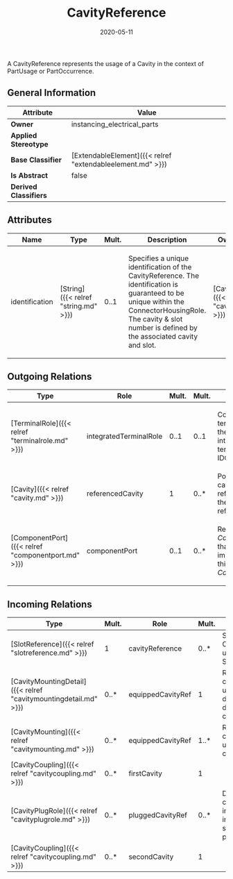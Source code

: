 ﻿---
title: CavityReference
toc: false
type: specs
date: "2020-05-11"
draft: false
specification: VEC
version: 1.2.0
documentType: "Recommendation"
elementType: Class
classes:
  - CavityReference
menu_name: vec-1.2.0
---
<p> A CavityReference represents the usage of a Cavity in the context of PartUsage or PartOccurrence.      </p>

## General Information

| Attribute               | Value |
|-------------------------|-------|
| **Owner**               | instancing_electrical_parts |
| **Applied Stereotype**  |   |
| **Base Classifier**     | [ExtendableElement]({{< relref "extendableelement.md" >}})<br/>  |
| **Is Abstract**         | false |
| **Derived Classifiers** |   |

## Attributes
|  Name  |  Type  |  Mult.  |  Description  |  Owning Classifier  |
|--------|--------|---------|---------------|--------------|
|identification | [String]({{< relref "string.md" >}}) | 0..1 | <p> Specifies a unique identification of the CavityReference. The identification is guaranteed to be unique within the ConnectorHousingRole. The cavity &amp; slot number is defined by the associated cavity and slot.      </p> | [CavityReference]({{< relref "cavityreference.md" >}}) |

## Outgoing Relations
|    Type  |   Role   |   Mult.   |   Mult.   |   Description   |
|----------|----------|-----------|-----------|-----------------|
| [TerminalRole]({{< relref "terminalrole.md" >}}) | integratedTerminalRole | 0..1 | 0..1 | <p> Contains the terminal role if the cavity has an integrated terminal (e.g. an IDC).      </p> |
| [Cavity]({{< relref "cavity.md" >}}) | referencedCavity | 1 | 0..* | Points to the cavity referenced by the cavity reference. |
| [ComponentPort]({{< relref "componentport.md" >}}) | componentPort | 0..1 | 0..* | <p> References the <i>ComponentPort</i> that is implemented by this <i>CavityReference</i>.      </p> |
##  Incoming Relations
|    Type  |   Mult.  |   Role    |   Mult.   |   Description  |
|----------|----------|-----------|-----------|----------------|
| [SlotReference]({{< relref "slotreference.md" >}}) | 1 | cavityReference | 0..* | Specifies the CavityReferences used in the SlotReference. |
| [CavityMountingDetail]({{< relref "cavitymountingdetail.md" >}}) | 0..* | equippedCavityRef | 1 | References the cavity that is used for the detailed description of the cavity mounting. |
| [CavityMounting]({{< relref "cavitymounting.md" >}}) | 0..* | equippedCavityRef | 1..* | References the cavities that are used for the cavity mounting. |
| [CavityCoupling]({{< relref "cavitycoupling.md" >}}) | 0..* | firstCavity | 1 |  |
| [CavityPlugRole]({{< relref "cavityplugrole.md" >}}) | 0..* | pluggedCavityRef | 0..* | Defines which cavity / cavities in a connector instance is sealed by the plug. |
| [CavityCoupling]({{< relref "cavitycoupling.md" >}}) | 0..* | secondCavity | 1 |  |
